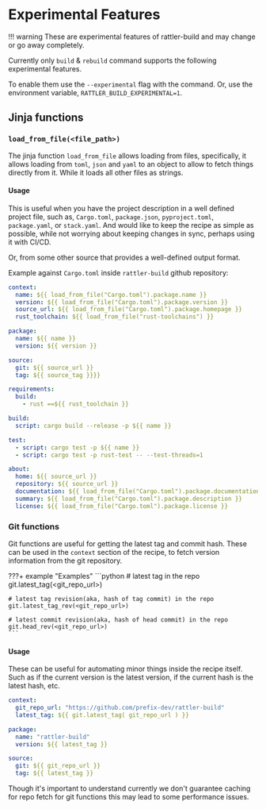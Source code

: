 # Experimental Features

!!! warning
    These are experimental features of rattler-build and may change or go away completely.


Currently only `build` & `rebuild` command supports the following experimental features.

To enable them use the `--experimental` flag with the command.
Or, use the environment variable, `RATTLER_BUILD_EXPERIMENTAL=1`.

Jinja functions
---------------

### `load_from_file(<file_path>)`

The jinja function `load_from_file` allows loading from files, specifically, it allows loading from `toml`, `json`
and `yaml` to an object to allow to fetch things directly from it.
While it loads all other files as strings.

#### Usage

This is useful when you have the project description in a well defined project file, such as, `Cargo.toml`, `package.json`, `pyproject.toml`, `package.yaml`, or `stack.yaml`. And would like to keep the recipe as simple as possible, while not worrying about keeping changes in sync, perhaps using it with CI/CD.

Or, from some other source that provides a well-defined output format.

Example against `Cargo.toml` inside `rattler-build` github repository:

``` yaml title="recipe.yaml"
context:
  name: ${{ load_from_file("Cargo.toml").package.name }}
  version: ${{ load_from_file("Cargo.toml").package.version }}
  source_url: ${{ load_from_file("Cargo.toml").package.homepage }}
  rust_toolchain: ${{ load_from_file("rust-toolchains") }}

package:
  name: ${{ name }}
  version: ${{ version }}

source:
  git: ${{ source_url }}
  tag: ${{ source_tag }}}}

requirements:
  build:
    - rust ==${{ rust_toolchain }}

build:
  script: cargo build --release -p ${{ name }}

test:
  - script: cargo test -p ${{ name }}
  - script: cargo test -p rust-test -- --test-threads=1

about:
  home: ${{ source_url }}
  repository: ${{ source_url }}
  documentation: ${{ load_from_file("Cargo.toml").package.documentation }}
  summary: ${{ load_from_file("Cargo.toml").package.description }}
  license: ${{ load_from_file("Cargo.toml").package.license }}
```

### Git functions

Git functions are useful for getting the latest tag and commit hash.
These can be used in the `context` section of the recipe, to fetch version information
from the git repository.

???+ example "Examples"
    ```python
    # latest tag in the repo
    git.latest_tag(<git_repo_url>)

    # latest tag revision(aka, hash of tag commit) in the repo
    git.latest_tag_rev(<git_repo_url>)

    # latest commit revision(aka, hash of head commit) in the repo
    git.head_rev(<git_repo_url>)
    ```

#### Usage

These can be useful for automating minor things inside the recipe itself.
Such as if the current version is the latest version, if the current hash is the latest hash, etc.

``` yaml title="recipe.yaml"
context:
  git_repo_url: "https://github.com/prefix-dev/rattler-build"
  latest_tag: ${{ git.latest_tag( git_repo_url ) }}

package:
  name: "rattler-build"
  version: ${{ latest_tag }}

source:
  git: ${{ git_repo_url }}
  tag: ${{ latest_tag }}
```

Though it's important to understand currently we don't guarantee caching for repo fetch for git functions
this may lead to some performance issues.
